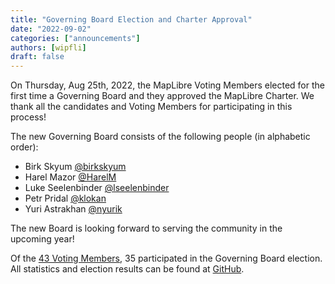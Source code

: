 ```yaml
---
title: "Governing Board Election and Charter Approval"
date: "2022-09-02"
categories: ["announcements"]
authors: [wipfli]
draft: false
---
```


On Thursday, Aug 25th, 2022, the MapLibre Voting Members elected for the first time a Governing Board and they approved the MapLibre Charter. We thank all the candidates and Voting Members for participating in this process!

The new Governing Board consists of the following people (in alphabetic order):

- Birk Skyum [@birkskyum](https://github.com/birkskyum)
- Harel Mazor [@HarelM](https://github.com/HarelM)
- Luke Seelenbinder [@lseelenbinder](https://github.com/lseelenbinder)
- Petr Pridal [@klokan](https://github.com/klokan)
- Yuri Astrakhan [@nyurik](https://github.com/nyurik)

The new Board is looking forward to serving the community in the upcoming year!

Of the [43 Voting Members](https://github.com/maplibre/maplibre/blob/main/VOTING_MEMBERS.md), 35 participated in the Governing Board election. All statistics and election results can be found at [GitHub](https://github.com/maplibre/maplibre/tree/main/2022-polls).
